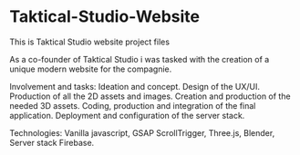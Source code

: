 # Taktical-Studio-Website
This is Taktical Studio website project files

As a co-founder of Taktical Studio i was tasked with the creation of a unique modern website for the compagnie.

Involvement and tasks:
Ideation and concept. Design of the UX/UI. Production of all the 2D assets and images. Creation and production of the needed 3D assets. Coding, production and integration of the final application. Deployment and configuration of the server stack.

Technologies:
Vanilla javascript, GSAP ScrollTrigger, Three.js, Blender, Server stack Firebase.
